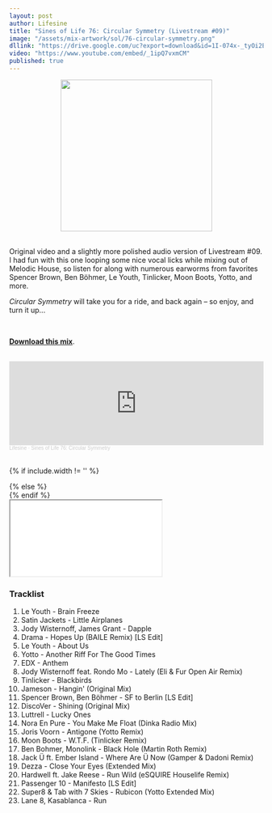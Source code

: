 ```yaml
---
layout: post
author: Lifesine
title: "Sines of Life 76: Circular Symmetry (Livestream #09)"
image: "/assets/mix-artwork/sol/76-circular-symmetry.png"
dllink: "https://drive.google.com/uc?export=download&id=1I-074x-_tyOi2EcTfYHale3vMYh0JpUo"
video: "https://www.youtube.com/embed/_1ipQ7vxmCM"
published: true
---
```


<div style="text-align:center"><img src="{{ page.image }}" width="300px" height="auto" /></div>
<br>

Original video and a slightly more polished audio version of Livestream #09. I had fun with this one looping some nice vocal licks while mixing out of Melodic House, so listen for along with numerous earworms from favorites Spencer Brown, Ben Böhmer, Le Youth, Tinlicker, Moon Boots, Yotto, and more.

_Circular Symmetry_ will take you for a ride, and back again – so enjoy, and turn it up...

<br>

<a href=" {{ page.dllink }} " target="_blank">**Download this mix**</a>.

<br>

<iframe width="100%" height="166" scrolling="no" frameborder="no" allow="autoplay" src="https://w.soundcloud.com/player/?url=https%3A//api.soundcloud.com/tracks/880867387%3Fsecret_token%3Ds-jWQAHU7HJzi&color=%23f269e6&auto_play=false&hide_related=false&show_comments=true&show_user=true&show_reposts=false&show_teaser=true"></iframe><div style="font-size: 10px; color: #cccccc;line-break: anywhere;word-break: normal;overflow: hidden;white-space: nowrap;text-overflow: ellipsis; font-family: Interstate,Lucida Grande,Lucida Sans Unicode,Lucida Sans,Garuda,Verdana,Tahoma,sans-serif;font-weight: 100;"><a href="https://soundcloud.com/lifesine" title="Lifesine" target="_blank" style="color: #cccccc; text-decoration: none;">Lifesine</a> · <a href="https://soundcloud.com/lifesine/sines-of-life-76/s-jWQAHU7HJzi" title="Sines of Life 76: Circular Symmetry" target="_blank" style="color: #cccccc; text-decoration: none;">Sines of Life 76: Circular Symmetry</a></div>

<br>

<!-- YouTube embed -->
{% if include.width != '' %}
  <div style="width: {{include.width}}; margin:0 auto;">
{% else %}
  <div>
{% endif %}
  <div class="ytcontainer">
    <iframe class="yt" allowfullscreen src="{{ page.video }}"></iframe>
  </div>
</div>

### Tracklist

01. Le Youth - Brain Freeze
02. Satin Jackets - Little Airplanes
03. Jody Wisternoff, James Grant - Dapple
04. Drama - Hopes Up (BAILE Remix) [LS Edit]
05. Le Youth - About Us
06. Yotto - Another Riff For The Good Times
07. EDX - Anthem
08. Jody Wisternoff feat. Rondo Mo - Lately (Eli & Fur Open Air Remix)
09. Tinlicker - Blackbirds
10. Jameson - Hangin' (Original Mix)
11. Spencer Brown, Ben Böhmer - SF to Berlin [LS Edit]
12. DiscoVer - Shining (Original Mix)
13. Luttrell - Lucky Ones
14. Nora En Pure - You Make Me Float (Dinka Radio Mix)
15. Joris Voorn - Antigone (Yotto Remix)
16. Moon Boots - W.T.F. (Tinlicker Remix)
17. Ben Bohmer, Monolink - Black Hole (Martin Roth Remix)
18. Jack Ü ft. Ember Island - Where Are Ü Now (Gamper & Dadoni Remix)
19. Dezza - Close Your Eyes (Extended Mix)
20. Hardwell ft. Jake Reese - Run Wild (eSQUIRE Houselife Remix)
21. Passenger 10 - Manifesto [LS Edit]
22. Super8 & Tab with 7 Skies - Rubicon (Yotto Extended Mix)
23. Lane 8, Kasablanca - Run


<br>
